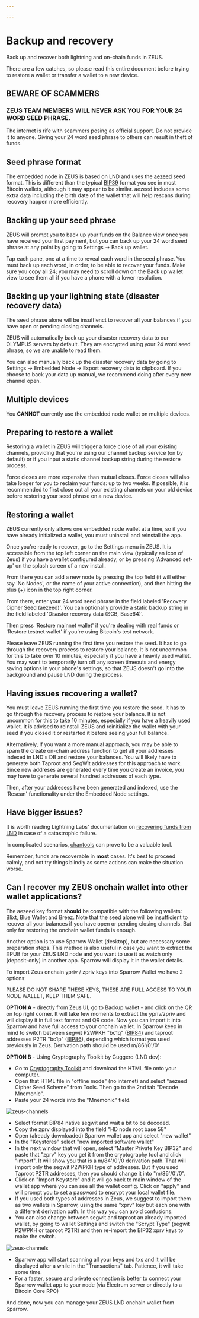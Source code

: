 ```yaml
---

---
```


# Backup and recovery

Back up and recover both lightning and on-chain funds in ZEUS.

There are a few catches, so please read this entire document before trying to restore a wallet or transfer a wallet to a new device.

## BEWARE OF SCAMMERS

### **ZEUS TEAM MEMBERS WILL NEVER ASK YOU FOR YOUR 24 WORD SEED PHRASE**. 

The internet is rife with scammers posing as official support. Do not provide it to anyone. Giving your 24 word seed phrase to others can result in theft of funds.

## Seed phrase format

The embedded node in ZEUS is based on LND and uses the <a href="https://github.com/lightningnetwork/lnd/blob/master/aezeed/README.md">aezeed</a> seed format. This is different than the typical <a href="https://github.com/bitcoin/bips/blob/master/bip-0039.mediawiki">BIP39</a> format you see in most Bitcoin wallets, although it may appear to be similar. aezeed includes some extra data including the birth date of the wallet that will help rescans during recovery happen more efficiently.

## Backing up your seed phrase

ZEUS will prompt you to back up your funds on the Balance view once you have received your first payment, but you can back up your 24 word seed phrase at any point by going to Settings -> Back up wallet.

Tap each pane, one at a time to reveal each word in the seed phrase. You must back up each word, in order, to be able to recover your funds. Make sure you copy all 24; you may need to scroll down on the Back up wallet view to see them all if you have a phone with a lower resolution.

## Backing up your lightning state (disaster recovery data)

The seed phrase alone will be insuffienct to recover all your balances if you have open or pending closing channels.

ZEUS will automatically back up your disaster recovery data to our OLYMPUS servers by default. They are encrypted using your 24 word seed phrase, so we are unable to read them.

You can also manually back up the disaster recovery data by going to Settings -> Embedded Node -> Export recovery data to clipboard. If you choose to back your data up manual, we recommend doing after every new channel open.

## Multiple devices

You <b>CANNOT</b> currently use the embedded node wallet on multiple devices. 

## Preparing to restore a wallet

Restoring a wallet in ZEUS will trigger a force close of all your existing channels, providing that you're using our channel backup service (on by default) or if you input a static channel backup string during the restore process.

Force closes are more expensive than mutual closes. Force closes will also take longer for you to reclaim your funds: up to two weeks. If possible, it is recommended to first close out all your existing channels on your old device before restoring your seed phrase on a new device.

## Restoring a wallet

ZEUS currently only allows one embedded node wallet at a time, so if you have already initialized a wallet, you must uninstall and reinstall the app.

Once you're ready to recover, go to the Settings menu in ZEUS. It is accessible from the top left corner on the main view (typically an icon of Zeus) if you have a wallet configured already, or by pressing 'Advanced set-up' on the splash screen of a new install.

From there you can add a new node by pressing the top field (it will either say 'No Nodes', or the name of your active connection), and then hitting the plus (+) icon in the top right corner.

From there, enter your 24 word seed phrase in the field labeled 'Recovery Cipher Seed (aezeed)'. You can optionally provide a static backup string in the field labeled 'Disaster recovery data (SCB, Base64)'.

Then press 'Restore mainnet wallet' if you're dealing with real funds or 'Restore testnet wallet' if you're using Bitcoin's test network.

Please leave ZEUS running the first time you restore the seed. It has to go through the recovery process to restore your balance. It is not uncommon for this to take over 10 minutes, especially if you have a heavily used wallet. You may want to temporarily turn off any screen timeouts and energy saving options in your phone's settings, so that ZEUS doesn't go into the background and pause LND during the process.

## Having issues recovering a wallet?

You must leave ZEUS running the first time you restore the seed. It has to go through the recovery process to restore your balance. It is not uncommon for this to take 10 minutes, especially if you have a heavily used wallet. It is advised to reinstall ZEUS and reinitialize the wallet with your seed if you closed it or restarted it before seeing your full balance.

Alternatively, if you want a more manual approach, you may be able to spam the create on-chain address function to get all your addresses indexed in LND's DB and restore your balances. You will likely have to generate both Taproot and SegWit addresses for this approach to work. Since new addreses are generated every time you create an invoice, you may have to generate several hundred addresses of each type.

Then, after your addresess have been generated and indexed, use the 'Rescan' functionality under the Embedded Node settings.

## Have bigger issues?

It is worth reading Lightning Labs' documentation on <a href="https://docs.lightning.engineering/lightning-network-tools/lnd/disaster-recovery">recovering funds from LND</a> in case of a catastrophic failure.

In complicated scenarios, <a href="https://github.com/lightninglabs/chantools">chantools</a> can prove to be a valuable tool.

Remember, funds are recoverable in **most** cases. It's best to proceed calmly, and not try things blindly as some actions can make the situation worse.

## Can I recover my ZEUS onchain wallet into other wallet applications?

The aezeed key format **should** be compatible with the following wallets: Blixt, Blue Wallet and Breez. Note that the seed alone will be insufficient to recover all your balances if you have open or pending closing channels. But only for restoring the onchain wallet funds is enough.

Another option is to use Sparrow Wallet (desktop), but are necessary some preparation steps. This method is also useful in case you want to extract the XPUB for your ZEUS LND node and you want to use it as watch only (deposit-only) in another app. Sparrow will display it in the wallet details.

To import Zeus onchain ypriv / zpriv keys into Sparrow Wallet we have 2 options:

PLEASE DO NOT SHARE THESE KEYS, THESE ARE FULL ACCESS TO YOUR NODE WALLET, KEEP THEM SAFE.

**OPTION A** - directly from Zeus UI, go to Backup wallet - and click on the QR on top right corner. It will take few moments to extract the ypriv/zpriv and will display it in full text format and QR code. Now you can import it into Sparrow and have full access to your onchain wallet. In Sparrow keep in mind to switch between segwit P2WPKH "bc1q" (<a href="https://github.com/bitcoin/bips/blob/master/bip-0084.mediawiki">BIP84</a>) and taproot addresses P2TR "bc1p" (<a href="https://github.com/bitcoin/bips/blob/master/bip-0086.mediawiki">BIP86</a>), depending which format you used previously in Zeus. Derivation path should be used m/86'/0'/0'

**OPTION B** - Using Cryptography Toolkit by Guggero (LND dev):

- Go to <a href="https://guggero.github.io/cryptography-toolkit/#!/aezeed">Cryptography Toolkit</a> and download the HTML file onto your computer.
- Open that HTML file in "offline mode" (no internet) and select "aezeed Cipher Seed Scheme" from Tools. Then go to the 2nd tab "Decode Mnemonic".
- Paste your 24 words into the "Mnemonic" field.

![zeus-channels](../../../static/img/zeus-decode-toolkit.png)

- Select format BIP84 native segwit and wait a bit to be decoded.
- Copy the zprv displayed into the field "HD node root base 58"
- Open (already downloaded) Sparrow wallet app and select "new wallet"
- In the "Keystores" select "new imported software wallet"
- In the next window that will open, select "Master Private Key BIP32" and paste that "zprv" key you get it from the cryptography tool and click "import". It will show you that is a m/84'/0'/0 derivation path. That will import only the segwit P2WPKH type of addresses. But if you used Taproot P2TR addresses, then you should change it into "m/86'/0'/0".
- Click on "Import Keystore" and it will go back to main window of the wallet app where you can see all the wallet config. Click on "apply" and will prompt you to set a password to encrypt your local wallet file.
- If you used both types of addresses in Zeus, we suggest to import them as two wallets in Sparrow, using the same "xprv" key but each one with a different derivation path. In this way you can avoid confusions.
- You can also change between segwit and taproot an already imported wallet, by going to wallet Settings and switch the "Scrypt Type" (segwit P2WPKH or taproot P2TR) and then re-import the BIP32 xprv keys to make the switch.

![zeus-channels](../../../static/img/zeus-sparrow-taproot.png)

- Sparrow app will start scanning all your keys and txs and it will be displayed after a while in the "Transactions" tab. Patience, it will take some time.
- For a faster, secure and private connection is better to connect your Sparrow wallet app to your node (via Electrum server or directly to a Bitcoin Core RPC)

And done, now you can manage your ZEUS LND onchain wallet from Sparrow.
